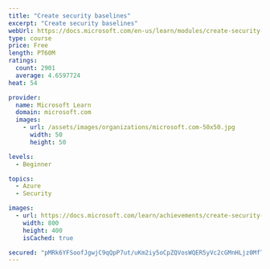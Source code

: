 ```yaml
---
title: "Create security baselines"
excerpt: "Create security baselines"
webUrl: https://docs.microsoft.com/en-us/learn/modules/create-security-baselines/
type: course
price: Free
length: PT60M
ratings:
  count: 2901
  average: 4.6597724
heat: 54

provider:
  name: Microsoft Learn
  domain: microsoft.com
  images:
    - url: /assets/images/organizations/microsoft.com-50x50.jpg
      width: 50
      height: 50

levels:
  - Beginner

topics:
  - Azure
  - Security

images:
  - url: https://docs.microsoft.com/learn/achievements/create-security-baselines-social.png
    width: 800
    height: 400
    isCached: true

secured: "pMRk6YFSoofJgwjC9qQpP7ut/uKm2iy5oCpZQVosWQER5yVc2cGMnHLjz0MfTzZa+TSap/gMmBcjah/FG1r/BexJISMZImIXk/nc12tSnXoMf8QnbJiUc9sUTzJG4vfxl6l4tiJMdfXQG5kloKYfO/+tdcTo2f9BFL2TuK8VacddNMZPgxgPouvh7VPosVUj3tkhBNFshFLt2q/GlAuGyzXXXz/nyFNKRGci2ugEILwQdSU3oMtc9umm3JIhZVzs5bxzU7kO7DXNnMt34H3DlDk2U6h2US8+bqmdTzFDFOgZc+i4ri+FO7Dvl5/xZ1+zAa/BKI4HMpTTUehXdrVnoGFcaDo3El/ZGQAI//MV5lcBRYwcw1gbuxZIwZLaHivXdVE4FsaHQOtLuGq+PGJHLtwgbgGYk+/eSIrkQhdytYk=;Isw6jmk77NifQlI2H5wSTA=="
---
```


